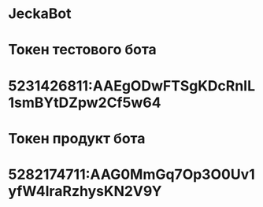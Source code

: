 # JeckaBot
# Токен тестового бота
# 5231426811:AAEgODwFTSgKDcRnIL1smBYtDZpw2Cf5w64
# Токен продукт бота
# 5282174711:AAG0MmGq7Op3O0Uv1yfW4lraRzhysKN2V9Y